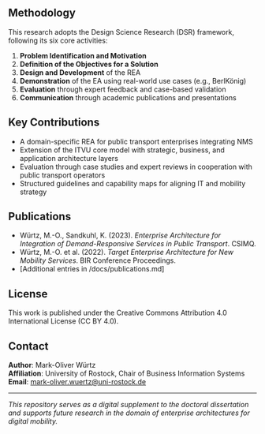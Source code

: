 ## Methodology

This research adopts the Design Science Research (DSR) framework, following its six core activities:

1. **Problem Identification and Motivation**
2. **Definition of the Objectives for a Solution**
3. **Design and Development** of the REA
4. **Demonstration** of the EA using real-world use cases (e.g., BerlKönig)
5. **Evaluation** through expert feedback and case-based validation
6. **Communication** through academic publications and presentations

## Key Contributions

- A domain-specific REA for public transport enterprises integrating NMS
- Extension of the ITVU core model with strategic, business, and application architecture layers
- Evaluation through case studies and expert reviews in cooperation with public transport operators
- Structured guidelines and capability maps for aligning IT and mobility strategy

## Publications

- Würtz, M.-O., Sandkuhl, K. (2023). *Enterprise Architecture for Integration of Demand-Responsive Services in Public Transport*. CSIMQ.
- Würtz, M.-O. et al. (2022). *Target Enterprise Architecture for New Mobility Services*. BIR Conference Proceedings.
- [Additional entries in /docs/publications.md]

## License

This work is published under the Creative Commons Attribution 4.0 International License (CC BY 4.0).

## Contact

**Author**: Mark-Oliver Würtz  
**Affiliation**: University of Rostock, Chair of Business Information Systems  
**Email**: mark-oliver.wuertz@uni-rostock.de

---

*This repository serves as a digital supplement to the doctoral dissertation and supports future research in the domain of enterprise architectures for digital mobility.*

